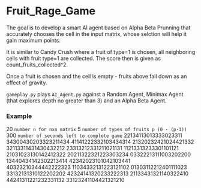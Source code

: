 # Fruit_Rage_Game
The goal is to develop a smart AI agent based on Alpha Beta Prunning that accurately chooses the cell in the input matrix, whose selction will help it gain maximum points.

It is similar to Candy Crush where a fruit of type=1 is chosen, all neighboring cells with fruit type=1 are collected. 
The score then is given as count_fruits_collected^2.

Once a fruit is chosen and the cell is empty - fruits above fall down as an effect of gravity.

`gameplay.py` plays `AI_Agent.py` against a Random Agent, Minimax Agent (that explores depth no greater than 3) and an Alpha Beta Agent.

### Example
20 `number n for nxn matrix`
5 `number of types of fruits p (0 - (p-1))`
300 `number of seconds left to complete game`
22134113013333023311
34300430203323211434
41141222332103434314
21320232421024421332
32113311431430432212
23313212331211021131
11213313233301101121
21031023130142412322
20211322321223303234
03322213111003202200
13440434142302213414
42342023101042103441
40323210344442222323
11034332131223121102
01303112212401111023
33132131310122202202
42324141320233222313
21133431321140322410
44241311221232331132
33123241104421321210
